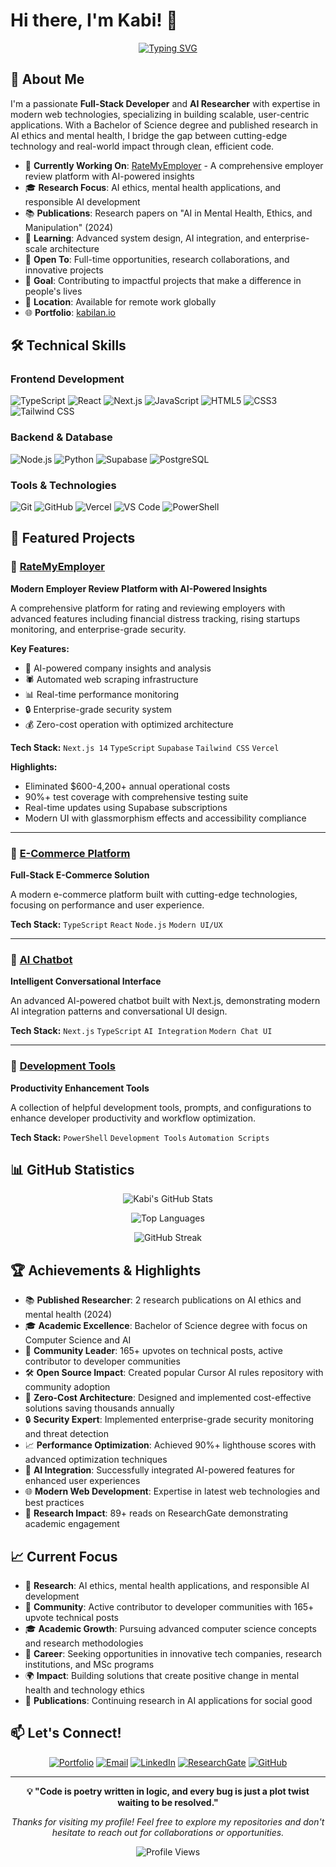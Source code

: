 # Hi there, I'm Kabi! 👋

<div align="center">
  
[![Typing SVG](https://readme-typing-svg.herokuapp.com?font=Fira+Code&pause=1000&color=2196F3&center=true&vCenter=true&width=435&lines=Full-Stack+Developer;TypeScript+%26+React+Enthusiast;Building+Modern+Web+Applications;Always+Learning+New+Technologies)](https://git.io/typing-svg)

</div>

## 🚀 About Me

I'm a passionate **Full-Stack Developer** and **AI Researcher** with expertise in modern web technologies, specializing in building scalable, user-centric applications. With a Bachelor of Science degree and published research in AI ethics and mental health, I bridge the gap between cutting-edge technology and real-world impact through clean, efficient code.

- 🔭 **Currently Working On**: [RateMyEmployer](https://github.com/Kabi10/ratemyemployer) - A comprehensive employer review platform with AI-powered insights
- 🎓 **Research Focus**: AI ethics, mental health applications, and responsible AI development
- 📚 **Publications**: Research papers on "AI in Mental Health, Ethics, and Manipulation" (2024)
- 🌱 **Learning**: Advanced system design, AI integration, and enterprise-scale architecture
- 💼 **Open To**: Full-time opportunities, research collaborations, and innovative projects
- 🎯 **Goal**: Contributing to impactful projects that make a difference in people's lives
- 📍 **Location**: Available for remote work globally
- 🌐 **Portfolio**: [kabilan.io](https://kabilan.io)

## 🛠️ Technical Skills

### **Frontend Development**
![TypeScript](https://img.shields.io/badge/TypeScript-007ACC?style=for-the-badge&logo=typescript&logoColor=white)
![React](https://img.shields.io/badge/React-20232A?style=for-the-badge&logo=react&logoColor=61DAFB)
![Next.js](https://img.shields.io/badge/Next.js-000000?style=for-the-badge&logo=next.js&logoColor=white)
![JavaScript](https://img.shields.io/badge/JavaScript-F7DF1E?style=for-the-badge&logo=javascript&logoColor=black)
![HTML5](https://img.shields.io/badge/HTML5-E34F26?style=for-the-badge&logo=html5&logoColor=white)
![CSS3](https://img.shields.io/badge/CSS3-1572B6?style=for-the-badge&logo=css3&logoColor=white)
![Tailwind CSS](https://img.shields.io/badge/Tailwind_CSS-38B2AC?style=for-the-badge&logo=tailwind-css&logoColor=white)

### **Backend & Database**
![Node.js](https://img.shields.io/badge/Node.js-43853D?style=for-the-badge&logo=node.js&logoColor=white)
![Python](https://img.shields.io/badge/Python-3776AB?style=for-the-badge&logo=python&logoColor=white)
![Supabase](https://img.shields.io/badge/Supabase-3ECF8E?style=for-the-badge&logo=supabase&logoColor=white)
![PostgreSQL](https://img.shields.io/badge/PostgreSQL-316192?style=for-the-badge&logo=postgresql&logoColor=white)

### **Tools & Technologies**
![Git](https://img.shields.io/badge/Git-F05032?style=for-the-badge&logo=git&logoColor=white)
![GitHub](https://img.shields.io/badge/GitHub-100000?style=for-the-badge&logo=github&logoColor=white)
![Vercel](https://img.shields.io/badge/Vercel-000000?style=for-the-badge&logo=vercel&logoColor=white)
![VS Code](https://img.shields.io/badge/VS_Code-007ACC?style=for-the-badge&logo=visual-studio-code&logoColor=white)
![PowerShell](https://img.shields.io/badge/PowerShell-5391FE?style=for-the-badge&logo=powershell&logoColor=white)

## 🌟 Featured Projects

### 🏢 [RateMyEmployer](https://github.com/Kabi10/ratemyemployer)
**Modern Employer Review Platform with AI-Powered Insights**

A comprehensive platform for rating and reviewing employers with advanced features including financial distress tracking, rising startups monitoring, and enterprise-grade security.

**Key Features:**
- 🤖 AI-powered company insights and analysis
- 🕷️ Automated web scraping infrastructure
- 📊 Real-time performance monitoring
- 🔒 Enterprise-grade security system
- 💰 Zero-cost operation with optimized architecture

**Tech Stack:** `Next.js 14` `TypeScript` `Supabase` `Tailwind CSS` `Vercel`

**Highlights:**
- Eliminated $600-4,200+ annual operational costs
- 90%+ test coverage with comprehensive testing suite
- Real-time updates using Supabase subscriptions
- Modern UI with glassmorphism effects and accessibility compliance

---

### 🛒 [E-Commerce Platform](https://github.com/Kabi10/ecommerce)
**Full-Stack E-Commerce Solution**

A modern e-commerce platform built with cutting-edge technologies, focusing on performance and user experience.

**Tech Stack:** `TypeScript` `React` `Node.js` `Modern UI/UX`

---

### 🤖 [AI Chatbot](https://github.com/Kabi10/nextjs-ai-chatbot)
**Intelligent Conversational Interface**

An advanced AI-powered chatbot built with Next.js, demonstrating modern AI integration patterns and conversational UI design.

**Tech Stack:** `Next.js` `TypeScript` `AI Integration` `Modern Chat UI`

---

### 🔧 [Development Tools](https://github.com/Kabi10/Cursor)
**Productivity Enhancement Tools**

A collection of helpful development tools, prompts, and configurations to enhance developer productivity and workflow optimization.

**Tech Stack:** `PowerShell` `Development Tools` `Automation Scripts`

## 📊 GitHub Statistics

<div align="center">
  
![Kabi's GitHub Stats](https://github-readme-stats.vercel.app/api?username=Kabi10&show_icons=true&theme=tokyonight&hide_border=true&count_private=true)

![Top Languages](https://github-readme-stats.vercel.app/api/top-langs/?username=Kabi10&layout=compact&theme=tokyonight&hide_border=true&langs_count=8)

![GitHub Streak](https://github-readme-streak-stats.herokuapp.com/?user=Kabi10&theme=tokyonight&hide_border=true)

</div>

## 🏆 Achievements & Highlights

- 📚 **Published Researcher**: 2 research publications on AI ethics and mental health (2024)
- 🎓 **Academic Excellence**: Bachelor of Science degree with focus on Computer Science and AI
- 👥 **Community Leader**: 165+ upvotes on technical posts, active contributor to developer communities
- 🛠️ **Open Source Impact**: Created popular Cursor AI rules repository with community adoption
- 🚀 **Zero-Cost Architecture**: Designed and implemented cost-effective solutions saving thousands annually
- 🔒 **Security Expert**: Implemented enterprise-grade security monitoring and threat detection
- 📈 **Performance Optimization**: Achieved 90%+ lighthouse scores with advanced optimization techniques
- 🤖 **AI Integration**: Successfully integrated AI-powered features for enhanced user experiences
- 🌐 **Modern Web Development**: Expertise in latest web technologies and best practices
- 🔬 **Research Impact**: 89+ reads on ResearchGate demonstrating academic engagement

## 📈 Current Focus

- 🔬 **Research**: AI ethics, mental health applications, and responsible AI development
- 👥 **Community**: Active contributor to developer communities with 165+ upvote technical posts
- 🎓 **Academic Growth**: Pursuing advanced computer science concepts and research methodologies
- 💼 **Career**: Seeking opportunities in innovative tech companies, research institutions, and MSc programs
- 🌍 **Impact**: Building solutions that create positive change in mental health and technology ethics
- 📖 **Publications**: Continuing research in AI applications for social good

## 📫 Let's Connect!

<div align="center">

[![Portfolio](https://img.shields.io/badge/Portfolio-kabilan.io-blue?style=for-the-badge&logo=google-chrome&logoColor=white)](https://kabilan.io)
[![Email](https://img.shields.io/badge/Email-Contact-red?style=for-the-badge&logo=gmail&logoColor=white)](mailto:contact@kabilan.io)
[![LinkedIn](https://img.shields.io/badge/LinkedIn-Connect-blue?style=for-the-badge&logo=linkedin&logoColor=white)](https://linkedin.com/in/xkabix)
[![ResearchGate](https://img.shields.io/badge/ResearchGate-Publications-green?style=for-the-badge&logo=researchgate&logoColor=white)](https://www.researchgate.net/profile/Kabilan-Tharmaratnam-2)
[![GitHub](https://img.shields.io/badge/GitHub-Follow-black?style=for-the-badge&logo=github&logoColor=white)](https://github.com/Kabi10)

</div>

---

<div align="center">
  
**💡 "Code is poetry written in logic, and every bug is just a plot twist waiting to be resolved."**

*Thanks for visiting my profile! Feel free to explore my repositories and don't hesitate to reach out for collaborations or opportunities.*

![Profile Views](https://komarev.com/ghpvc/?username=Kabi10&color=blueviolet&style=flat-square&label=Profile+Views)

</div>
